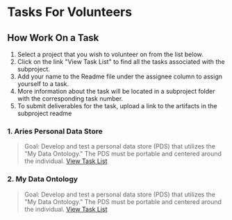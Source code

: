 # Tasks For Volunteers

## How Work On a Task
1. Select a project that you wish to volunteer on from the list below.
2. Click on the link "View Task List" to find all the tasks associated with the subproject.
3. Add your name to the Readme file under the assignee column to assign yourself to a task.
4. More information about the task will be located in a subproject folder with the corresponding task number. 
5. To submit deliverables for the task, upload a link to the artifacts in the subproject readme

### 1. Aries Personal Data Store 
> Goal: Develop and test a personal data store (PDS) that utilizes the "My Data Ontology." The PDS must be portable and centered around the individual. 
[View Task List](https://github.com/I-AM-project/tasks-for-volunteers/tree/main/Aries-Personal-Data-Store)



### 2. My Data Ontology
> Goal: Develop and test a personal data store (PDS) that utilizes the "My Data Ontology." The PDS must be portable and centered around the individual. 
[View Task List](https://github.com/I-AM-project/tasks-for-volunteers/tree/main/My-Data-Ontology)

